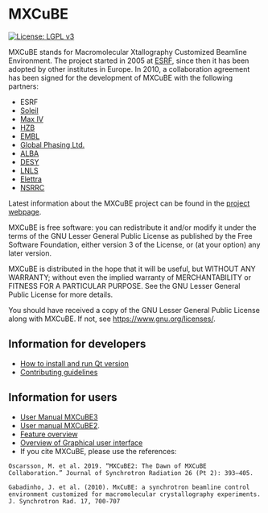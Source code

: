 # MXCuBE

[![License: LGPL v3](https://img.shields.io/badge/License-LGPL%20v3-blue.svg)](https://www.gnu.org/licenses/lgpl-3.0)

MXCuBE stands for Macromolecular Xtallography Customized Beamline Environment.
The project started in 2005 at [ESRF](http://www.esrf.eu), since then it has
been adopted by other institutes in Europe. In 2010, a collaboration
agreement has been signed for the development of MXCuBE with the following
partners:

- ESRF
- [Soleil](http://www.synchrotron-soleil.fr/)
- [Max IV](https://www.maxiv.lu.se/)
- [HZB](http://www.helmholtz-berlin.de/)
- [EMBL](http://www.embl.org/)
- [Global Phasing Ltd.](http://www.globalphasing.com/)
- [ALBA](https://www.cells.es/en/)
- [DESY](https://www.desy.de/)
- [LNLS](https://www.lnls.cnpem.br/)
- [Elettra](https://www.elettra.trieste.it/)
- [NSRRC](https://www.nsrrc.org.tw/english/index.aspx)

Latest information about the MXCuBE project can be found in the
[project webpage](http://mxcube.github.io/mxcube/).

MXCuBE is free software: you can redistribute it and/or modify
it under the terms of the GNU Lesser General Public License as published by
the Free Software Foundation, either version 3 of the License, or
(at your option) any later version.

MXCuBE is distributed in the hope that it will be useful,
but WITHOUT ANY WARRANTY; without even the implied warranty of
MERCHANTABILITY or FITNESS FOR A PARTICULAR PURPOSE. See the
GNU Lesser General Public License for more details.

You should have received a copy of the GNU Lesser General Public License
along with MXCuBE. If not, see <https://www.gnu.org/licenses/>.

## Information for developers

- [How to install and run Qt version](https://github.com/mxcube/mxcubeqt/tree/master/docs/how_to_run_mxcube_qt.md)
- [Contributing guidelines](https://github.com/mxcube/mxcubeqt/blob/master/CONTRIBUTING.md)

## Information for users

- [User Manual MXCuBE3](https://www.esrf.fr/mxcube3)
- [User manual MXCuBE2](https://github.com/mxcube/mxcubeqt/blob/master/docs/manual/MXCuBE2_1_manual_march2015-v2.pdf).
- [Feature overview](https://github.com/mxcube/mxcubeqt/blob/master/docs/source/feature_overview.rst)
- [Overview of Graphical user interface](https://github.com/mxcube/mxcubeqt/blob/master/docs/source/gui_overview.rst)
- If you cite MXCuBE, please use the references:

```
Oscarsson, M. et al. 2019. “MXCuBE2: The Dawn of MXCuBE Collaboration.” Journal of Synchrotron Radiation 26 (Pt 2): 393–405.

Gabadinho, J. et al. (2010). MxCuBE: a synchrotron beamline control environment customized for macromolecular crystallography experiments. J. Synchrotron Rad. 17, 700-707
```


